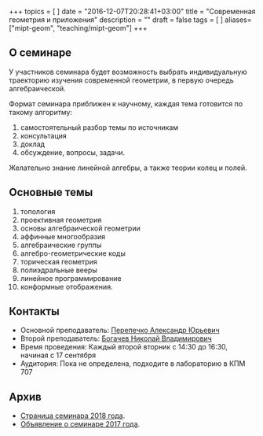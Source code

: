 +++
topics = [
]
date = "2016-12-07T20:28:41+03:00"
title = "Современная геометрия и приложения"
description = ""
draft = false
tags = [
]
aliases=["mipt-geom", "teaching/mipt-geom"]
+++

## О семинаре
У участников семинара будет возможность выбрать индивидуальную траекторию изучения современной геометрии, в первую очередь алгебраической. 

Формат семинара приближен к научному, каждая тема готовится по такому алгоритму:
1. самостоятельный разбор темы по источникам 
2. консультация 
3. доклад 
4. обсуждение, вопросы, задачи. 

Желательно знание линейной алгебры, а также теории колец и полей.


## Основные темы
1. топология
1. проективная геометрия
1. основы алгебраической геометрии
1. аффинные многообразия
1. алгебраические группы
1. алгебро-геометрические коды
1. торическая геометрия
1. полиэдральные вееры
1. линейное программирование
1. конформные отображения.


## Контакты
- Основной преподаватель: [Перепечко Александр Юрьевич](https://a.perep.ru)
- Второй преподаватель: [Богачев Николай Владимирович](https://nvbogachev.netlify.com)
- Время проведения: Каждый второй вторник с 14:30 до 16:30, начиная с 17 сентября
- Аудитория: Пока не определена, подходите в лабораторию в КПМ 707

## Архив 

- [Страница семинара 2018 года](2018).
- [Объявление о семинаре 2017 года](/mipt/geometry/2018/poster-2017.pdf).
